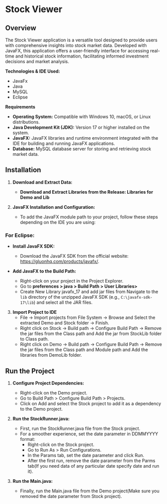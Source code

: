 # Stock Viewer

## Overview 

The Stock Viewer application is a versatile tool designed to provide users with
comprehensive insights into stock market data. Developed with JavaFX, this application
offers a user-friendly interface for accessing real-time and historical stock information,
facilitating informed investment decisions and market analysis.


**Technologies & IDE Used:**
- JavaFx
- Java
- MySQL
- Eclipse

**Requirements**

- **Operating System:** Compatible with Windows 10, macOS, or Linux distributions.
- **Java Development Kit (JDK):** Version 17 or higher installed on the system.
- **JavaFX:** JavaFX libraries and runtime environment integrated with the IDE for building and running JavaFX applications.
- **Database:** MySQL database server for storing and retrieving stock market data.

## Installation

1. **Download and Extract Data:**
   - **Download and Extract Libraries from the Release: Libraries for Demo and Lib** 
    
2. **JavaFX Installation and Configuration:**
   - To add the JavaFX module path to your project, follow these steps depending on the IDE you are using:
 
### **For Eclipse:**
 
- **Install JavaFX SDK:**
   - Download the JavaFX SDK from the official website: https://gluonhq.com/products/javafx/.
 
- **Add JavaFX to the Build Path:**
   - Right-click on your project in the Project Explorer.
   - Go to **preferences > java > Build Path > User Libraries>**
   - Create New Library javafx_17 and add jar files from Navigate to the `lib` directory of the unzipped JavaFX SDK (e.g., `C:\javafx-sdk-17\lib`) and select all the JAR files.
 
3. **Import Project to IDE**
    - File -> Import projects from File System -> Browse and Select the extracted Demo and Stock folder -> Finish.
    - Right click on Stock -> Build path -> Configure Build Path -> Remove the jar files from the Class path and Add the jar from StockLib folder to Class path.
    - Right click on Demo -> Build path -> Configure Build Path -> Remove the jar files from the Class path and Module path and Add the libraries from DemoLib folder.

## Run the Project

1. **Configure Project Dependencies:**

    - Right-click on the Demo project.
    - Go to Build Path > Configure Build Path > Projects.
    - Click on Add and select the Stock project to add it as a dependency to the Demo project.

2. **Run the StockRunner.java:**

    - First, run the StockRunner.java file from the Stock project.
    - For a smoother experience, set the date parameter in DDMMYYYY format:
      - Right-click on the Stock project.
      - Go to Run As > Run Configurations.
      - In the Params tab, set the date parameter and click Run.
      - After the first run, remove the date parameter from the Parms tab(If you need data of any particular date specify date and run it).

3. **Run the Main.java:**

    - Finally, run the Main.java file from the Demo project(Make sure you removed the date parameter from Stock project).
